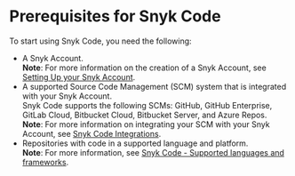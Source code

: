 # Prerequisites for Snyk Code

To start using Snyk Code, you need the following:

* A Snyk Account.\
  **Note**: For more information on the creation of a Snyk Account, see [Setting Up your Snyk Account](https://docs.snyk.io/tutorials/getting-started/snyk-integrations/snyk-account).
* A supported Source Code Management (SCM) system that is integrated with your Snyk Account.\
  Snyk Code supports the following SCMs: GitHub, GitHub Enterprise, GitLab Cloud, Bitbucket Cloud, Bitbucket Server, and Azure Repos.\
  **Note**: For more information on integrating your SCM with your Snyk Account, see [Snyk Code Integrations](https://docs.snyk.io/products/snyk-code/key-features/integrations).
* Repositories with code in a supported language and platform.\
  **Note**: For more information, see [Snyk Code - Supported languages and frameworks](../../../snyk-code/snyk-code-language-and-framework-support.md).

